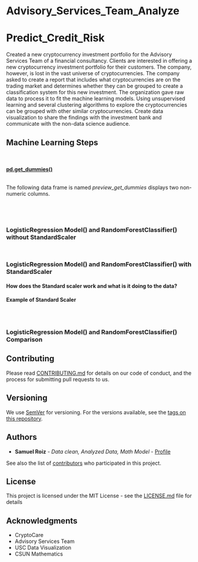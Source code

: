 # Advisory_Services_Team_Analyze

# Predict_Credit_Risk
<p>
Created a new cryptocurrency investment portfolio for the Advisory Services Team of a financial consultancy. Clients are interested in offering a new cryptocurrency investment portfolio for their customers. The company, however, is lost in the vast universe of cryptocurrencies. The company asked to create a report that includes what cryptocurrencies are on the trading market and determines whether they can be grouped to create a classification system for this new investment. The organization gave raw data to process it to fit the machine learning models. Using unsupervised learning and several clustering algorithms to explore the cryptocurrencies can be grouped with other similar cryptocurrencies. Create data visualization to share the findings with the investment bank and communicate with the non-data science audience. 
</p>





## Machine Learning Steps

<p>

</p>

![]()

![]()

<p>
 
</p>

<p>

</p>

#### <u> pd.get_dummies() </u>

<p>

</p> 

![]() <p> The following data frame is named <i> preview_get_dummies </i> displays two non-numeric columns. </p>

<p>

</p>

![]()

<p>

</p>

<p>

</p>

![]()

![]()

<p>

</p>

![]()

### LogisticRegression Model() and RandomForestClassifier() without StandardScaler


<p>

</p>

![]() 

<p>
 
</p>

<p>

</p>

![]()

<p>

</p>

### LogisticRegression Model() and RandomForestClassifier() with StandardScaler

#### How does the Standard scaler work and what is it doing to the data? 

<p> 
</p>

#### Example of Standard Scaler
<p>

</p>

<p>

  </p>

![]()

<p>

</p>

![]()

<p>

</p>

![]() 

<p>

</p>

### LogisticRegression Model() and RandomForestClassifier() Comparison

<p>

</p>

<p>
</p>



## Contributing

Please read [CONTRIBUTING.md](https://gist.github.com/samuelroiz/1af49ec9eea365bc845ba04c5071a976) for details on our code of conduct, and the process for submitting pull requests to us.

## Versioning

We use [SemVer](http://semver.org/) for versioning. For the versions available, see the [tags on this repository](https://github.com/your/project/tags). 

## Authors

* **Samuel Roiz** - *Data clean, Analyzed Data, Math Model* - [Profile](https://github.com/samuelroiz)

See also the list of [contributors](https://github.com/samuelroiz) who participated in this project.

## License

This project is licensed under the MIT License - see the [LICENSE.md](https://gist.github.com/samuelroiz/1af49ec9eea365bc845ba04c5071a976) file for details

## Acknowledgments

* CryptoCare
* Advisory Services Team 
* USC Data Visualization
* CSUN Mathematics

